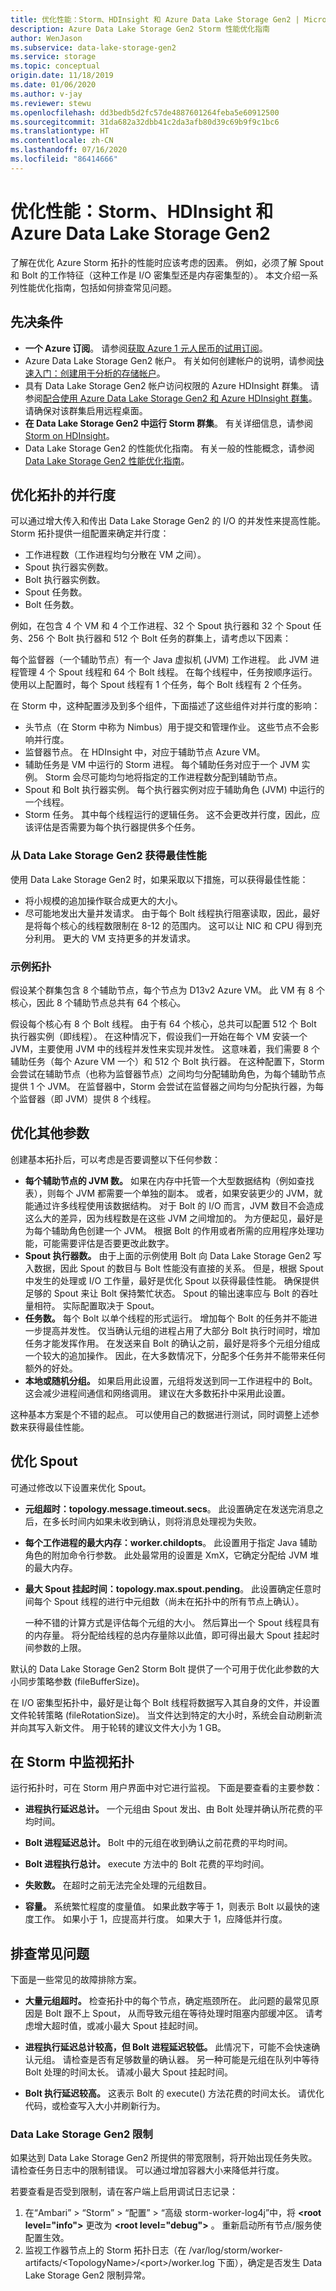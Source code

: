 ```yaml
---
title: 优化性能：Storm、HDInsight 和 Azure Data Lake Storage Gen2 | Microsoft Docs
description: Azure Data Lake Storage Gen2 Storm 性能优化指南
author: WenJason
ms.subservice: data-lake-storage-gen2
ms.service: storage
ms.topic: conceptual
origin.date: 11/18/2019
ms.date: 01/06/2020
ms.author: v-jay
ms.reviewer: stewu
ms.openlocfilehash: dd3bedb5d2fc57de4887601264feba5e60912500
ms.sourcegitcommit: 31da682a32dbb41c2da3afb80d39c69b9f9c1bc6
ms.translationtype: HT
ms.contentlocale: zh-CN
ms.lasthandoff: 07/16/2020
ms.locfileid: "86414666"
---
```

# <a name="tune-performance-storm-hdinsight--azure-data-lake-storage-gen2"></a>优化性能：Storm、HDInsight 和 Azure Data Lake Storage Gen2

了解在优化 Azure Storm 拓扑的性能时应该考虑的因素。 例如，必须了解 Spout 和 Bolt 的工作特征（这种工作是 I/O 密集型还是内存密集型的）。 本文介绍一系列性能优化指南，包括如何排查常见问题。

## <a name="prerequisites"></a>先决条件

* **一个 Azure 订阅**。 请参阅[获取 Azure 1 元人民币的试用订阅](https://www.azure.cn/zh-cn/pricing/1rmb-trial-full/?form-type=identityauth)。
* Azure Data Lake Storage Gen2 帐户。 有关如何创建帐户的说明，请参阅[快速入门：创建用于分析的存储帐户](data-lake-storage-quickstart-create-account.md)。
* 具有 Data Lake Storage Gen2 帐户访问权限的 Azure HDInsight 群集。 请参阅[配合使用 Azure Data Lake Storage Gen2 和 Azure HDInsight 群集](/hdinsight/hdinsight-hadoop-use-data-lake-storage-gen2)。 请确保对该群集启用远程桌面。
* **在 Data Lake Storage Gen2 中运行 Storm 群集**。 有关详细信息，请参阅 [Storm on HDInsight](/hdinsight/hdinsight-storm-overview)。
* Data Lake Storage Gen2 的性能优化指南。  有关一般的性能概念，请参阅 [Data Lake Storage Gen2 性能优化指南](data-lake-storage-performance-tuning-guidance.md)。   

## <a name="tune-the-parallelism-of-the-topology"></a>优化拓扑的并行度

可以通过增大传入和传出 Data Lake Storage Gen2 的 I/O 的并发性来提高性能。 Storm 拓扑提供一组配置来确定并行度：
* 工作进程数（工作进程均匀分散在 VM 之间）。
* Spout 执行器实例数。
* Bolt 执行器实例数。
* Spout 任务数。
* Bolt 任务数。

例如，在包含 4 个 VM 和 4 个工作进程、32 个 Spout 执行器和 32 个 Spout 任务、256 个 Bolt 执行器和 512 个 Bolt 任务的群集上，请考虑以下因素：

每个监督器（一个辅助节点）有一个 Java 虚拟机 (JVM) 工作进程。 此 JVM 进程管理 4 个 Spout 线程和 64 个 Bolt 线程。 在每个线程中，任务按顺序运行。 使用以上配置时，每个 Spout 线程有 1 个任务，每个 Bolt 线程有 2 个任务。

在 Storm 中，这种配置涉及到多个组件，下面描述了这些组件对并行度的影响：
* 头节点（在 Storm 中称为 Nimbus）用于提交和管理作业。 这些节点不会影响并行度。
* 监督器节点。 在 HDInsight 中，对应于辅助节点 Azure VM。
* 辅助任务是 VM 中运行的 Storm 进程。 每个辅助任务对应于一个 JVM 实例。 Storm 会尽可能均匀地将指定的工作进程数分配到辅助节点。
* Spout 和 Bolt 执行器实例。 每个执行器实例对应于辅助角色 (JVM) 中运行的一个线程。
* Storm 任务。 其中每个线程运行的逻辑任务。 这不会更改并行度，因此，应该评估是否需要为每个执行器提供多个任务。

### <a name="get-the-best-performance-from-data-lake-storage-gen2"></a>从 Data Lake Storage Gen2 获得最佳性能

使用 Data Lake Storage Gen2 时，如果采取以下措施，可以获得最佳性能：
* 将小规模的追加操作联合成更大的大小。
* 尽可能地发出大量并发请求。 由于每个 Bolt 线程执行阻塞读取，因此，最好是将每个核心的线程数限制在 8-12 的范围内。 这可以让 NIC 和 CPU 得到充分利用。 更大的 VM 支持更多的并发请求。  

### <a name="example-topology"></a>示例拓扑

假设某个群集包含 8 个辅助节点，每个节点为 D13v2 Azure VM。 此 VM 有 8 个核心，因此 8 个辅助节点总共有 64 个核心。

假设每个核心有 8 个 Bolt 线程。 由于有 64 个核心，总共可以配置 512 个 Bolt 执行器实例（即线程）。 在这种情况下，假设我们一开始在每个 VM 安装一个 JVM，主要使用 JVM 中的线程并发性来实现并发性。 这意味着，我们需要 8 个辅助任务（每个 Azure VM 一个）和 512 个 Bolt 执行器。 在这种配置下，Storm 会尝试在辅助节点（也称为监督器节点）之间均匀分配辅助角色，为每个辅助节点提供 1 个 JVM。 在监督器中，Storm 会尝试在监督器之间均匀分配执行器，为每个监督器（即 JVM）提供 8 个线程。

## <a name="tune-additional-parameters"></a>优化其他参数
创建基本拓扑后，可以考虑是否要调整以下任何参数：
* **每个辅助节点的 JVM 数。** 如果在内存中托管一个大型数据结构（例如查找表），则每个 JVM 都需要一个单独的副本。 或者，如果安装更少的 JVM，就能通过许多线程使用该数据结构。 对于 Bolt 的 I/O 而言，JVM 数目不会造成这么大的差异，因为线程数是在这些 JVM 之间增加的。 为方便起见，最好是为每个辅助角色创建一个 JVM。 根据 Bolt 的作用或者所需的应用程序处理功能，可能需要评估是否要更改此数字。
* **Spout 执行器数。** 由于上面的示例使用 Bolt 向 Data Lake Storage Gen2 写入数据，因此 Spout 的数目与 Bolt 性能没有直接的关系。 但是，根据 Spout 中发生的处理或 I/O 工作量，最好是优化 Spout 以获得最佳性能。 确保提供足够的 Spout 来让 Bolt 保持繁忙状态。 Spout 的输出速率应与 Bolt 的吞吐量相符。 实际配置取决于 Spout。
* **任务数。** 每个 Bolt 以单个线程的形式运行。 增加每个 Bolt 的任务并不能进一步提高并发性。 仅当确认元组的进程占用了大部分 Bolt 执行时间时，增加任务才能发挥作用。 在发送来自 Bolt 的确认之前，最好是将多个元组分组成一个较大的追加操作。 因此，在大多数情况下，分配多个任务并不能带来任何额外的好处。
* **本地或随机分组。** 如果启用此设置，元组将发送到同一工作进程中的 Bolt。 这会减少进程间通信和网络调用。 建议在大多数拓扑中采用此设置。

这种基本方案是个不错的起点。 可以使用自己的数据进行测试，同时调整上述参数来获得最佳性能。

## <a name="tune-the-spout"></a>优化 Spout

可通过修改以下设置来优化 Spout。

- **元组超时：topology.message.timeout.secs**。 此设置确定在发送完消息之后，在多长时间内如果未收到确认，则将消息处理视为失败。

- **每个工作进程的最大内存：worker.childopts**。 此设置用于指定 Java 辅助角色的附加命令行参数。 此处最常用的设置是 XmX，它确定分配给 JVM 堆的最大内存。

- **最大 Spout 挂起时间：topology.max.spout.pending**。 此设置确定任意时间每个 Spout 线程的进行中元组数（尚未在拓扑中的所有节点上确认）。

  一种不错的计算方式是评估每个元组的大小。 然后算出一个 Spout 线程具有的内存量。 将分配给线程的总内存量除以此值，即可得出最大 Spout 挂起时间参数的上限。

默认的 Data Lake Storage Gen2 Storm Bolt 提供了一个可用于优化此参数的大小同步策略参数 (fileBufferSize)。

在 I/O 密集型拓扑中，最好是让每个 Bolt 线程将数据写入其自身的文件，并设置文件轮转策略 (fileRotationSize)。 当文件达到特定的大小时，系统会自动刷新流并向其写入新文件。 用于轮转的建议文件大小为 1 GB。

## <a name="monitor-your-topology-in-storm"></a>在 Storm 中监视拓扑  
运行拓扑时，可在 Storm 用户界面中对它进行监视。 下面是要查看的主要参数：

* **进程执行延迟总计。** 一个元组由 Spout 发出、由 Bolt 处理并确认所花费的平均时间。

* **Bolt 进程延迟总计。** Bolt 中的元组在收到确认之前花费的平均时间。

* **Bolt 进程执行总计。** execute 方法中的 Bolt 花费的平均时间。

* **失败数。** 在超时之前无法完全处理的元组数目。

* **容量。** 系统繁忙程度的度量值。 如果此数字等于 1，则表示 Bolt 以最快的速度工作。 如果小于 1，应提高并行度。 如果大于 1，应降低并行度。

## <a name="troubleshoot-common-problems"></a>排查常见问题
下面是一些常见的故障排除方案。
* **大量元组超时。** 检查拓扑中的每个节点，确定瓶颈所在。 此问题的最常见原因是 Bolt 跟不上 Spout， 从而导致元组在等待处理时阻塞内部缓冲区。 请考虑增大超时值，或减小最大 Spout 挂起时间。

* **进程执行延迟总计较高，但 Bolt 进程延迟较低。** 此情况下，可能不会快速确认元组。 请检查是否有足够数量的确认器。 另一种可能是元组在队列中等待 Bolt 处理的时间太长。 请减小最大 Spout 挂起时间。

* **Bolt 执行延迟较高。** 这表示 Bolt 的 execute() 方法花费的时间太长。 请优化代码，或检查写入大小并刷新行为。

### <a name="data-lake-storage-gen2-throttling"></a>Data Lake Storage Gen2 限制
如果达到 Data Lake Storage Gen2 所提供的带宽限制，将开始出现任务失败。 请检查任务日志中的限制错误。 可以通过增加容器大小来降低并行度。    

若要查看是否受到限制，请在客户端上启用调试日志记录：

1. 在“Ambari” > “Storm” > “配置” > “高级 storm-worker-log4j”中，将 **&lt;root level="info"&gt;** 更改为 **&lt;root level="debug"&gt;** 。    重新启动所有节点/服务使配置生效。
2. 监视工作器节点上的 Storm 拓扑日志（在 /var/log/storm/worker-artifacts/&lt;TopologyName&gt;/&lt;port&gt;/worker.log 下面），确定是否发生 Data Lake Storage Gen2 限制异常。

